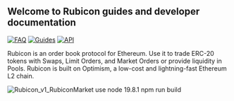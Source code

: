 ## Welcome to Rubicon guides and developer documentation 

[![FAQ](https://img.shields.io/badge/FAQ-2ea44f)](https://docs.rubicon.finance/docs/introduction/faq)
[![Guides](https://img.shields.io/badge/Guides-2ea44f)](https://docs.rubicon.finance/docs/guides/trade/trade)
[![API](https://img.shields.io/badge/API-2ea44f?logo=Rust)](https://docs.rubicon.finance/docs/guides/trade/trade)


Rubicon is an order book protocol for Ethereum. Use it to trade ERC-20 tokens with Swaps, Limit Orders, and Market Orders or provide liquidity in Pools.
Rubicon is built on Optimism, a low-cost and lightning-fast Ethereum L2 chain.

![Rubicon_v1_RubiconMarket](https://user-images.githubusercontent.com/17028936/201389403-f1a2f173-67c8-4780-ac2c-775438dfcfcf.png)
use node 19.8.1
npm run build